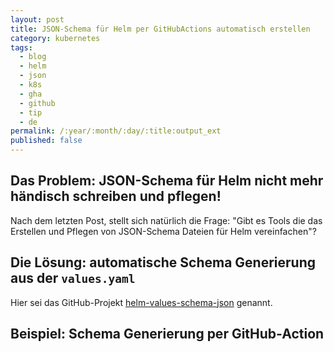 ```yaml
---
layout: post
title: JSON-Schema für Helm per GitHubActions automatisch erstellen
category: kubernetes
tags:
  - blog
  - helm
  - json
  - k8s
  - gha
  - github
  - tip
  - de
permalink: /:year/:month/:day/:title:output_ext
published: false
---
```


## Das Problem: JSON-Schema für Helm nicht mehr händisch schreiben und pflegen!
Nach dem letzten Post, stellt sich natürlich die Frage: 
"Gibt es Tools die das Erstellen und Pflegen von JSON-Schema Dateien für Helm vereinfachen"?

## Die Lösung: automatische Schema Generierung aus der `values.yaml`
Hier sei das GitHub-Projekt [helm-values-schema-json](https://github.com/losisin/helm-values-schema-json/tree/main) genannt. 

## Beispiel:  Schema Generierung per GitHub-Action


